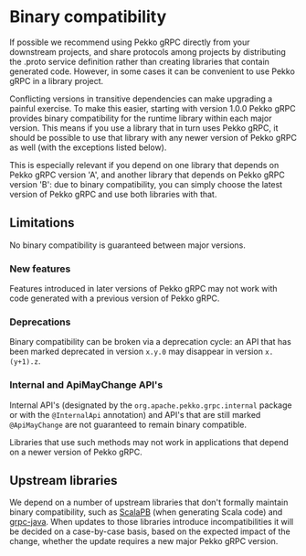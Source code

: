 # Binary compatibility

If possible we recommend using Pekko gRPC directly from your downstream projects,
and share protocols among projects by distributing the .proto service definition rather
than creating libraries that contain generated code. However, in some cases it can be
convenient to use Pekko gRPC in a library project.

Conflicting versions in transitive dependencies can make upgrading a painful exercise.
To make this easier, starting with version 1.0.0 Pekko gRPC provides binary compatibility
for the runtime library within each major version.
This means if you use a library that in turn uses Pekko gRPC, it should be possible to use
that library with any newer version of Pekko gRPC as well (with the exceptions listed below).

This is especially relevant if you depend on one library that depends on Pekko gRPC
version 'A', and another library that depends on Pekko gRPC version 'B': due to
binary compatibility, you can simply choose the latest version of Pekko gRPC and
use both libraries with that.

## Limitations

No binary compatibility is guaranteed between major versions.

### New features

Features introduced in later versions of Pekko gRPC may not work with code generated
with a previous version of Pekko gRPC.

### Deprecations

Binary compatibility can be broken via a deprecation cycle: an API that has been marked deprecated in version `x.y.0`
may disappear in version `x.(y+1).z`.

### Internal and ApiMayChange API's

Internal API's (designated by the `org.apache.pekko.grpc.internal` package or with the `@InternalApi` annotation) and API's that are still marked `@ApiMayChange` are not guaranteed to remain binary compatible.

Libraries that use such methods may not work in applications that depend on a newer version of Pekko gRPC.

## Upstream libraries

We depend on a number of upstream libraries that don't formally maintain
binary compatibility, such as [ScalaPB](https://scalapb.github.io/) (when
generating Scala code) and [grpc-java](https://github.com/grpc/grpc-java/).
When updates to those libraries introduce incompatibilities it will be decided
on a case-by-case basis, based on the expected impact of the change,
whether the update requires a new major Pekko gRPC version.

